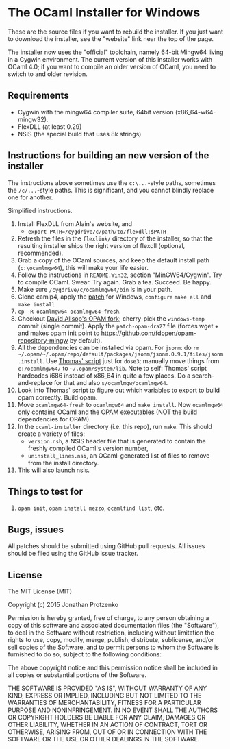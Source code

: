 The OCaml Installer for Windows
===============================

These are the source files if you want to rebuild the installer. If you just
want to download the installer, see the "website" link near the top of the
page.

The installer now uses the "official" toolchain, namely 64-bit Mingw64 living in a
Cygwin environment. The current version of this installer works with OCaml 4.0;
if you want to compile an older version of OCaml, you need to switch to and older
revision.

Requirements
------------

* Cygwin with the mingw64 compiler suite, 64bit version (x86_64-w64-mingw32).
* FlexDLL (at least 0.29)
* NSIS (the special build that uses 8k strings)

Instructions for building an new version of the installer
---------------------------------------------------------

The instructions above sometimes use the `c:\...`-style paths, sometimes the
`/c/...`-style paths. This is significant, and you cannot blindly replace one
for another.

Simplified instructions.

1. Install FlexDLL from Alain's website, and
    * `export PATH=/cygdrive/c/path/to/flexdll:$PATH`
2. Refresh the files in the `flexlink/` directory of the installer, so that the
   resulting installer ships the right version of flexdll (optional,
   recommended).
2. Grab a copy of the OCaml sources, and keep the default install path
   (`c:\ocamlmgw64`), this will make your life easier.
3. Follow the instructions in `README.Win32`, section "MinGW64/Cygwin". Try to
   compile OCaml. Swear. Try again. Grab a tea. Succeed. Be happy.
4. Make sure `/cygdrive/c/ocamlmgw64/bin` is in your path.
3. Clone camlp4, apply the
   [patch](https://github.com/ocaml/camlp4/issues/41#issuecomment-55229048) for
   Windows, `configure` `make all` and `make install`
3. `cp -R ocamlmgw64 ocamlmgw64-fresh`.
6. Checkout [David Allsop's OPAM fork](https://github.com/dra27/opam/tree/windows);
   cherry-pick the `windows-temp` commit (single commit). Apply the
   `patch-opam-dra27` file (forces wget + and makes opam init point to
   https://github.com/fdopen/opam-repository-mingw by default).
6. All the dependencies can be installed via opam. For `jsonm`: do `rm
   ~/.opam/~/.opam/repo/default/packages/jsonm/jsonm.0.9.1/files/jsonm.install`.
   Use [Thomas' script](https://github.com/braibant/ocaml-windows-bootstrap)
   just for `dose3`; manually move things from `c:/ocamlmgw64/` to
   `~/.opam/system/lib`. Note to self: Thomas' script hardcodes i686 instead of
   x86_64 in quite a few places. Do a search-and-replace for that and also
   `s/ocamlmgw/ocamlmgw64`.
6. Look into Thomas' script to figure out which variables to export to build
   opam correctly. Build opam.
6. Move `ocamlmgw64-fresh` to `ocamlmgw64` and `make install`. Now `ocamlmgw64`
   only contains OCaml and the OPAM executables (NOT the build dependencies for
   OPAM).
6. In the `ocaml-installer` directory (i.e. this repo), run `make`. This should
   create a variety of files:
    * `version.nsh`, a NSIS header file that is generated to contain the freshly
      compiled OCaml's version number,
    * `uninstall_lines.nsi`, an OCaml-generated list of files to remove from the
      install directory.
6. This will also launch nsis.

Things to test for
------------------

1. `opam init`, `opam install mezzo`, `ocamlfind list`, etc.

Bugs, issues
------------

All patches should be submitted using GitHub pull requests. All issues should be
filed using the GitHub issue tracker.

License
-------

The MIT License (MIT)

Copyright (c) 2015 Jonathan Protzenko

Permission is hereby granted, free of charge, to any person obtaining a copy
of this software and associated documentation files (the "Software"), to deal
in the Software without restriction, including without limitation the rights
to use, copy, modify, merge, publish, distribute, sublicense, and/or sell
copies of the Software, and to permit persons to whom the Software is
furnished to do so, subject to the following conditions:

The above copyright notice and this permission notice shall be included in
all copies or substantial portions of the Software.

THE SOFTWARE IS PROVIDED "AS IS", WITHOUT WARRANTY OF ANY KIND, EXPRESS OR
IMPLIED, INCLUDING BUT NOT LIMITED TO THE WARRANTIES OF MERCHANTABILITY,
FITNESS FOR A PARTICULAR PURPOSE AND NONINFRINGEMENT. IN NO EVENT SHALL THE
AUTHORS OR COPYRIGHT HOLDERS BE LIABLE FOR ANY CLAIM, DAMAGES OR OTHER
LIABILITY, WHETHER IN AN ACTION OF CONTRACT, TORT OR OTHERWISE, ARISING FROM,
OUT OF OR IN CONNECTION WITH THE SOFTWARE OR THE USE OR OTHER DEALINGS IN
THE SOFTWARE.
